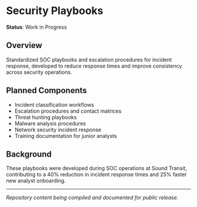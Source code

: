 # Security Playbooks

**Status**: Work in Progress

## Overview
Standardized SOC playbooks and escalation procedures for incident response, developed to reduce response times and improve consistency across security operations.

## Planned Components
- Incident classification workflows
- Escalation procedures and contact matrices
- Threat hunting playbooks
- Malware analysis procedures
- Network security incident response
- Training documentation for junior analysts

## Background
These playbooks were developed during SOC operations at Sound Transit, contributing to a 40% reduction in incident response times and 25% faster new analyst onboarding.

---
*Repository content being compiled and documented for public release.*
